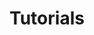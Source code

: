 ---
title: Tutorials
description: This is a category for tutorials on different topics
image: cover.png
# Badge style
style:
    background: "#eca595"
    color: "#000"
---